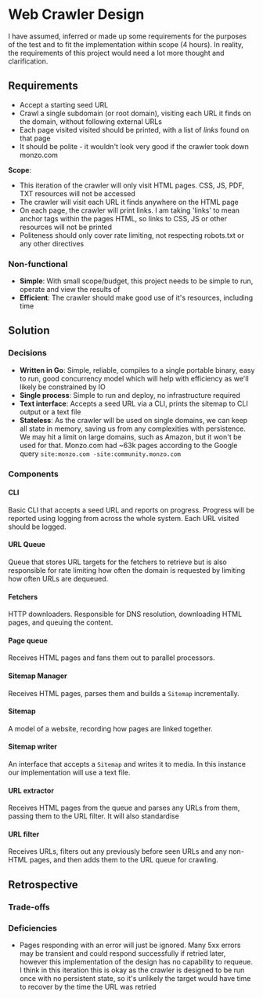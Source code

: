 # Web Crawler Design

I have assumed, inferred or made up some requirements for the purposes of the test and to fit the implementation within scope (4 hours). In reality, the requirements of this project would need a lot more thought and clarification.

## Requirements
- Accept a starting seed URL
- Crawl a single subdomain (or root domain), visiting each URL it finds on the domain, without following external URLs
- Each page visited visited should be printed, with a list of *links* found on that page
- It should be polite - it wouldn't look very good if the crawler took down monzo.com

**Scope**:
- This iteration of the crawler will only visit HTML pages. CSS, JS, PDF, TXT resources will not be accessed
- The crawler will visit each URL it finds anywhere on the HTML page
- On each page, the crawler will print links. I am taking 'links' to mean anchor tags within the pages HTML, so links to CSS, JS or other resources will not be printed
- Politeness should only cover rate limiting, not respecting robots.txt or any other directives

### Non-functional
- **Simple**: With small scope/budget, this project needs to be simple to run, operate and view the results of
- **Efficient**: The crawler should make good use of it's resources, including time


## Solution

### Decisions
- **Written in Go**: Simple, reliable, compiles to a single portable binary, easy to run, good concurrency model which will help with efficiency as we'll likely be constrained by IO
- **Single process**: Simple to run and deploy, no infrastructure required
- **Text interface**: Accepts a seed URL via a CLI, prints the sitemap to CLI output or a text file
- **Stateless**: As the crawler will be used on single domains, we can keep all state in memory, saving us from any complexities with persistence. We may hit a limit on large domains, such as Amazon, but it won't be used for that. Monzo.com had ~63k pages according to the Google query `site:monzo.com -site:community.monzo.com`

### Components
#### CLI
Basic CLI that accepts a seed URL and reports on progress. Progress will be reported using logging from across the whole system. Each URL visited should be logged.

#### URL Queue
Queue that stores URL targets for the fetchers to retrieve but is also responsible for rate limiting how often the domain is requested by limiting how often URLs are dequeued.

#### Fetchers
HTTP downloaders. Responsible for DNS resolution, downloading HTML pages, and queuing the content.

#### Page queue
Receives HTML pages and fans them out to parallel processors.

#### Sitemap Manager
Receives HTML pages, parses them and builds a `Sitemap` incrementally.

#### Sitemap
A model of a website, recording how pages are linked together.

#### Sitemap writer
An interface that accepts a `Sitemap` and writes it to media. In this instance our implementation will use a text file.

#### URL extractor
Receives HTML pages from the queue and parses any URLs from them, passing them to the URL filter. It will also standardise

#### URL filter
Receives URLs, filters out any previously before seen URLs and any non-HTML pages, and then adds them to the URL queue for crawling.


## Retrospective
### Trade-offs

### Deficiencies
- Pages responding with an error will just be ignored. Many 5xx errors may be transient and could respond successfully if retried later, however this implementation of the design has no capability to requeue. I think in this iteration this is okay as the crawler is designed to be run once with no persistent state, so it's unlikely the target would have time to recover by the time the URL was retried